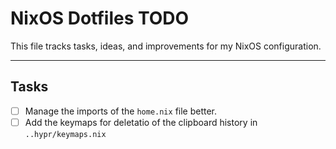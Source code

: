 # NixOS Dotfiles TODO

This file tracks tasks, ideas, and improvements for my NixOS configuration.

---

## Tasks

- [ ] Manage the imports of the `home.nix` file better.
- [ ] Add the keymaps for deletatio of the clipboard history in `..hypr/keymaps.nix`
